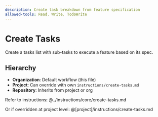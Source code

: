 ```yaml
---
description: Create task breakdown from feature specification
allowed-tools: Read, Write, TodoWrite
---
```

# Create Tasks

Create a tasks list with sub-tasks to execute a feature based on its spec.

## Hierarchy
- **Organization**: Default workflow (this file)
- **Project**: Can override with own `instructions/create-tasks.md`
- **Repository**: Inherits from project or org

Refer to instructions:
@../instructions/core/create-tasks.md

Or if overridden at project level:
@[project]/instructions/create-tasks.md